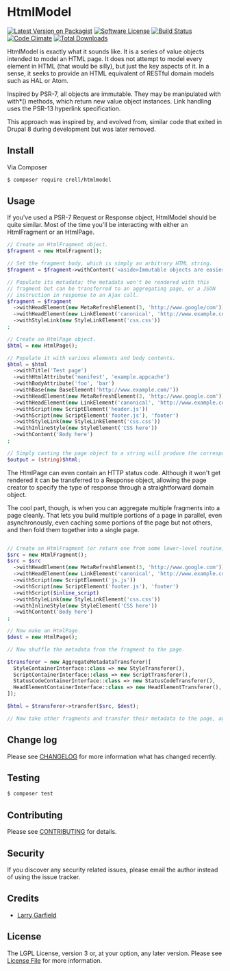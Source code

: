 # HtmlModel

[![Latest Version on Packagist](https://img.shields.io/packagist/v/crell/htmlmodel.svg?style=flat-square)](https://packagist.org/packages/crell/htmlmodel)
[![Software License](https://img.shields.io/badge/license-MIT-brightgreen.svg?style=flat-square)](LICENSE.md)
[![Build Status](https://travis-ci.org/Crell/HtmlModel.svg?branch=master)](https://travis-ci.org/Crell/HtmlModel.svg?branch=master)
[![Code Climate](https://codeclimate.com/github/Crell/HtmlModel/badges/gpa.svg)](https://codeclimate.com/github/Crell/HtmlModel)
[![Total Downloads](https://img.shields.io/packagist/dt/crell/htmlmodel.svg?style=flat-square)](https://packagist.org/packages/crell/htmlmodel)

HtmlModel is exactly what it sounds like.  It is a series of value objects intended to model an HTML page.  It does not attempt to model every element in HTML (that would be silly), but just the key aspects of it.  In a sense, it seeks to provide an HTML equivalent of RESTful domain models such as HAL or Atom.

Inspired by PSR-7, all objects are immutable.  They may be manipulated with with*() methods, which return new value object instances.  Link handling uses the PSR-13 hyperlink specification.

This approach was inspired by, and evolved from, similar code that exited in Drupal 8 during development but was later removed.

## Install

Via Composer

``` bash
$ composer require crell/htmlmodel
```

## Usage

If you've used a PSR-7 Request or Response object, HtmlModel should be quite similar. Most of the time you'll be interacting with either an HtmlFragment or an HtmlPage.

``` php
// Create an HtmlFragment object.
$fragment = new HtmlFragment();

// Set the fragment body, which is simply an arbitrary HTML string.
$fragment = $fragment->withContent('<aside>Immutable objects are easier than you think.</aside>');

// Populate its metadata; the metadata won't be rendered with this
// fragment but can be transferred to an aggregating page, or a JSON
// instruction in response to an Ajax call.
$fragment = $fragment
  ->withHeadElement(new MetaRefreshElement(3, 'http://www.google/com'))
  ->withHeadElement(new LinkElement('canonical', 'http://www.example.com/'))
  ->withStyleLink(new StyleLinkElement('css.css'))
;
```

```php
// Create an HtmlPage object.
$html = new HtmlPage();

// Populate it with various elements and body contents.
$html = $html
  ->withTitle('Test page')
  ->withHtmlAttribute('manifest', 'example.appcache')
  ->withBodyAttribute('foo', 'bar')
  ->withBase(new BaseElement('http://www.example.com/'))
  ->withHeadElement(new MetaRefreshElement(3, 'http://www.google.com'))
  ->withHeadElement(new LinkElement('canonical', 'http://www.example.com/'))
  ->withScript(new ScriptElement('header.js'))
  ->withScript(new ScriptElement('footer.js'), 'footer')
  ->withStyleLink(new StyleLinkElement('css.css'))
  ->withInlineStyle(new StyleElement('CSS here'))
  ->withContent('Body here')
;

// Simply casting the page object to a string will produce the corresponding markup.
$output = (string)$html;
```

The HtmlPage can even contain an HTTP status code.  Although it won't get rendered it can be transferred to a Response object, allowing the page creator to specify the type of response through a straightforward domain object.

The cool part, though, is when you can aggregate multiple fragments into a page cleanly.  That lets you build multiple portions of a page in parallel, even asynchronously, even caching some portions of the page but not others, and then fold them together into a single page.

```php

// Create an HtmlFragment (or return one from some lower-level routine)
$src = new HtmlFragment();
$src = $src
  ->withHeadElement(new MetaRefreshElement(3, 'http://www.google.com'))
  ->withHeadElement(new LinkElement('canonical', 'http://www.example.com/'))
  ->withScript(new ScriptElement('js.js'))
  ->withScript(new ScriptElement('footer.js'), 'footer')
  ->withScript($inline_script)
  ->withStyleLink(new StyleLinkElement('css.css'))
  ->withInlineStyle(new StyleElement('CSS here'))
  ->withContent('Body here')
;

// Now make an HtmlPage.
$dest = new HtmlPage();

// Now shuffle the metadata from the fragment to the page.

$transferer = new AggregateMetadataTransferer([
  StyleContainerInterface::class => new StyleTransferer(),
  ScriptContainerInterface::class => new ScriptTransferer(),
  StatusCodeContainerInterface::class => new StatusCodeTransferer(),
  HeadElementContainerInterface::class => new HeadElementTransferer(),
]);

$html = $transferer->transfer($src, $dest);

// Now take other fragments and transfer their metadata to the page, aggregating them together!
```

## Change log

Please see [CHANGELOG](CHANGELOG.md) for more information what has changed recently.

## Testing

``` bash
$ composer test
```

## Contributing

Please see [CONTRIBUTING](CONTRIBUTING.md) for details.

## Security

If you discover any security related issues, please email the author instead of using the issue tracker.

## Credits

- [Larry Garfield](https://github.com/Crell)

## License

The LGPL License, version 3 or, at your option, any later version. Please see [License File](LICENSE.md) for more information.
